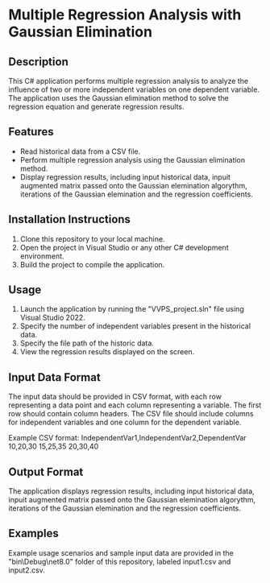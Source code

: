 # Multiple Regression Analysis with Gaussian Elimination

## Description
This C# application performs multiple regression analysis to analyze the influence of two or more independent variables on one dependent variable. The application uses the
Gaussian elimination method to solve the regression equation and generate regression results.

## Features
- Read historical data from a CSV file.
- Perform multiple regression analysis using the Gaussian elimination method.
- Display regression results, including input historical data, inpuit augmented matrix passed onto the Gaussian elemination algorythm, iterations of the Gaussian elemination and the regression coefficients.

## Installation Instructions
1. Clone this repository to your local machine.
2. Open the project in Visual Studio or any other C# development environment.
3. Build the project to compile the application.

## Usage
1. Launch the application by running the "VVPS_project.sln" file using Visual Studio 2022.
2. Specify the number of independent variables present in the historical data.
3. Specify the file path of the historic data.
4. View the regression results displayed on the screen.

## Input Data Format
The input data should be provided in CSV format, with each row representing a data point and each column representing a variable. 
The first row should contain column headers. The CSV file should include columns for independent variables and one column for the dependent variable.

Example CSV format:
IndependentVar1,IndependentVar2,DependentVar
10,20,30
15,25,35
20,30,40

## Output Format
The application displays regression results, including input historical data, inpuit augmented matrix passed onto the Gaussian elemination algorythm, iterations of the Gaussian elemination and the regression coefficients.

## Examples
Example usage scenarios and sample input data are provided in the "bin\Debug\net8.0" folder of this repository, labeled input1.csv and input2.csv.

